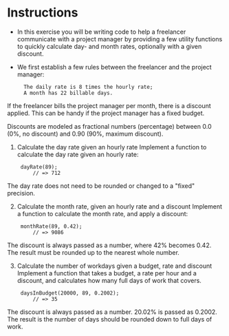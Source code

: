 # Instructions
- In this exercise you will be writing code to help a freelancer communicate with a project manager by providing a few utility functions to quickly calculate day- and month rates, optionally with a given discount.

- We first establish a few rules between the freelancer and the project manager:

        The daily rate is 8 times the hourly rate;
        A month has 22 billable days.
If the freelancer bills the project manager per month, there is a discount applied. This can be handy if the project manager has a fixed budget.

Discounts are modeled as fractional numbers (percentage) between 0.0 (0%, no discount) and 0.90 (90%, maximum discount).

1. Calculate the day rate given an hourly rate
Implement a function to calculate the day rate given an hourly rate:

        dayRate(89);
            // => 712
    
The day rate does not need to be rounded or changed to a "fixed" precision.

2. Calculate the month rate, given an hourly rate and a discount
Implement a function to calculate the month rate, and apply a discount:

        monthRate(89, 0.42);
            // => 9086
    
The discount is always passed as a number, where 42% becomes 0.42. The result must be rounded up to the nearest whole number.

3. Calculate the number of workdays given a budget, rate and discount
Implement a function that takes a budget, a rate per hour and a discount, and calculates how many full days of work that covers.

        daysInBudget(20000, 89, 0.2002);
            // => 35
    
The discount is always passed as a number. 20.02% is passed as 0.2002. The result is the number of days should be rounded down to full days of work.